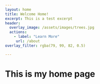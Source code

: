```yaml
---
layout: home 
title: Welcome Home!
excerpt: This is a test excerpt
header:
  overlay_image: /assets/images/trees.jpg
  actions:
    - label: "Learn More"
     url: /about
overlay_filter: rgba(79, 99, 82, 0.5)

---
```


# This is my home page